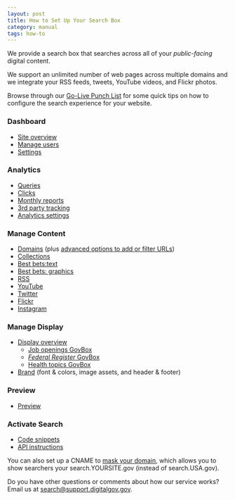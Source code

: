 ```yaml
---
layout: post
title: How to Set Up Your Search Box
category: manual
tags: how-to
---
```


We provide a search box that searches across all of your *public-facing* digital content.

We support an unlimited number of web pages across multiple domains and we integrate your RSS feeds, tweets, YouTube videos, and Flickr photos.

Browse through our [Go-Live Punch List](/blog/go-live.html) for some quick tips on how to configure the search experience for your website.

### Dashboard

* [Site overview](/manual/site-overview.html)
* [Manage users](/manual/users.html)
* [Settings](/manual/settings.html)

### Analytics

* [Queries](/manual/queries.html)
* [Clicks](/manual/clicks.html)
* [Monthly reports](/manual/monthly-reports.html)
* [3rd party tracking](/manual/third-party.html)
* [Analytics settings](/manual/analytics-settings.html)

### Manage Content

* [Domains](/manual/domains.html) (plus [advanced options to add or filter URLs](/manual/domains-advanced.html))
* [Collections](/manual/collections.html)
* [Best bets:text](/manual/best-bets-text.html)
* [Best bets: graphics](/manual/best-bets-graphics.html)
* [RSS](/manual/rss.html)
* [YouTube](/manual/youtube.html)
* [Twitter](/manual/twitter.html)
* [Flickr](/manual/flickr.html)
* [Instagram](/manual/instagram.html)

### Manage Display

* [Display overview](/manual/display-overview.html)
    * [Job openings GovBox](/manual/govbox-jobs.html)
    * [*Federal Register* GovBox](/manual/govbox-federal-register.html)
    * [Health topics GovBox](/manual/govbox-health.html)
* [Brand](/manual/brand.html) (font & colors, image assets, and header & footer)

### Preview

* [Preview](/manual/preview.html)

### Activate Search

* [Code snippets](/manual/code.html)
* [API instructions](/manual/api.html)

You can also set up a CNAME to [mask your domain](/manual/cname.html), which allows you to show searchers your search.YOURSITE.gov (instead of search.USA.gov). 

Do you have other questions or comments about how our service works? Email us at <search@support.digitalgov.gov>.